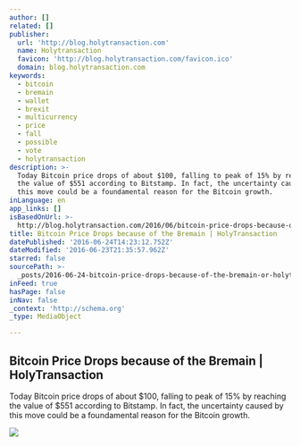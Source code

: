 ```yaml
---
author: []
related: []
publisher:
  url: 'http://blog.holytransaction.com'
  name: Holytransaction
  favicon: 'http://blog.holytransaction.com/favicon.ico'
  domain: blog.holytransaction.com
keywords:
  - bitcoin
  - bremain
  - wallet
  - brexit
  - multicurrency
  - price
  - fall
  - possible
  - vote
  - holytransaction
description: >-
  Today Bitcoin price drops of about $100, falling to peak of 15% by reaching
  the value of $551 according to Bitstamp. In fact, the uncertainty caused by
  this move could be a foundamental reason for the Bitcoin growth.
inLanguage: en
app_links: []
isBasedOnUrl: >-
  http://blog.holytransaction.com/2016/06/bitcoin-price-drops-because-of-bremain.html
title: Bitcoin Price Drops because of the Bremain | HolyTransaction
datePublished: '2016-06-24T14:23:12.752Z'
dateModified: '2016-06-23T21:35:57.962Z'
starred: false
sourcePath: >-
  _posts/2016-06-24-bitcoin-price-drops-because-of-the-bremain-or-holytransaction.md
inFeed: true
hasPage: false
inNav: false
_context: 'http://schema.org'
_type: MediaObject

---
```

<article style=""><h1>Bitcoin Price Drops because of the Bremain | HolyTransaction</h1><p>Today Bitcoin price drops of about $100, falling to peak of 15% by reaching the value of $551 according to Bitstamp. In fact, the uncertainty caused by this move could be a foundamental reason for the Bitcoin growth.</p><img src="https://2.bp.blogspot.com/-o8pux7God7w/V2w6T3VbPYI/AAAAAAAAAkI/HKrTiADGc70XI4jbSzELrg1TqkYGPC9qgCLcB/w1200-h630-p-nu/UnionJack.jpg" /></article>